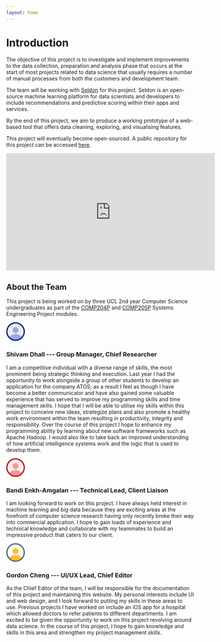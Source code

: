 ```yaml
---
layout: home
---
```


<!--<div class="btn btn-alert btn-snack" href="{{site.baseurl}}/requirements.html">
<strong>Hello there!</strong> This website is still a Work In Progress, but feel free to have a look around!
</div>-->

<!--<div class="btn">
Looking for Willow? Click <a href="{{site.baseurl}}/">here</a>.
</div>-->

# Introduction

The objective of this project is to investigate and implement improvements to the data collection, preparation and analysis phase that occurs at the start of most projects related to data science that usually requires a number of manual processes from both the customers and development team.

The team will be working with [Seldon](http://seldon.io) for this project. Seldon is an open-source machine learning platform for data scientists and developers to include recommendations and predictive scoring within their apps and services.

By the end of this project, we aim to produce a working prototype of a web-based tool that offers data cleaning, exploring, and visualising features.

This project will eventually become open-sourced. A public repository for this project can be accessed [here](https://github.com/SeldonIO/seldon-ucl).

<div class="imgCapContainer">
<iframe width="560" height="315" src="https://www.youtube.com/embed/PmGGFtJLGsU?cc_load_policy=1" frameborder="0" allowfullscreen></iframe>
</div>

## About the Team

This project is being worked on by three UCL 2nd year Computer Science undergraduates as part of the [COMP204P](http://www.cs.ucl.ac.uk/teaching_learning/syllabus/undergrad/204p_systems_engineering_project_1/) and [COMP205P](http://www.cs.ucl.ac.uk/teaching_learning/syllabus/undergrad/205p_systems_engineering_project_2/) Systems Engineering Project modules.

<img src="assets/mb_indigo.png" width="50px">

### **Shivam Dhall** --- Group Manager, Chief Researcher

I am a competitive individual with a diverse range of skills, the most prominent being strategic thinking and execution. Last year I had the opportunity to work alongside a group of other students to develop an application for the company ATOS; as a result I feel as though I have become a better communicator and have also gained some valuable experience that has served to improve my programming skills and time management skills. I hope that I will be able to utilise my skills within this project to conceive new ideas, strategize plans and also promote a healthy work environment within the team resulting in productivity, integrity and responsibility. Over the course of this project I hope to enhance my programming ability by learning about new software frameworks such as Apache Hadoop. I would also like to take back an improved understanding of how artificial intelligence systems work and the logic that is used to develop them.

<img src="assets/mb_red.png" width="50px">

### **Bandi Enkh-Amgalan** --- Technical Lead, Client Liaison

I am looking forward to work on this project. I have always held interest in machine learning and big data because they are exciting areas at the forefront of computer science research having only recently broke their way into commercial application. I hope to gain loads of experience and technical knowledge and collaborate with my teammates to build an impressive product that caters to our client. 

<img src="assets/mb_amber.png" width="50px">

### **Gordon Cheng** --- UI/UX Lead, Chief Editor

As the Chief Editor of the team, I will be responsible for the documentation of this project and maintaining this website. My personal interests include UI and web design, and I look forward to putting my skills in these areas to use. Previous projects I have worked on include an iOS app for a hospital which allowed doctors to refer patients to different departments. I am excited to be given the opportunity to work on this project revolving around data science. In the course of this project, I hope to gain knowledge and skills in this area and strengthen my project management skills.